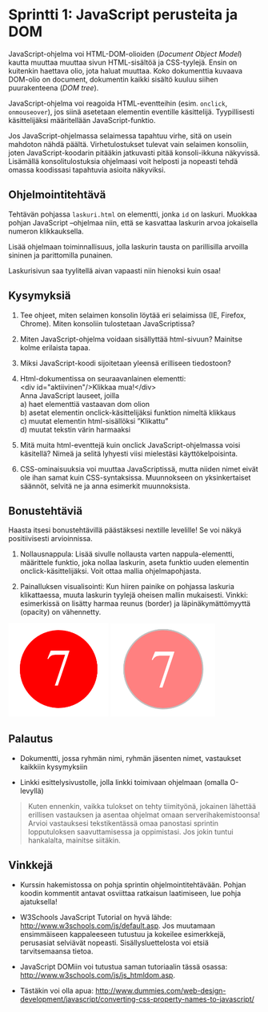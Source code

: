 Sprintti 1: JavaScript perusteita ja DOM
========================================

JavaScript-ohjelma voi HTML-DOM-olioiden (_Document Object Model_) kautta muuttaa
muuttaa sivun HTML-sisältöä ja CSS-tyylejä. Ensin on kuitenkin haettava olio,
jota haluat muuttaa. Koko dokumenttia kuvaava DOM-olio on document, dokumentin
kaikki sisältö kuuluu siihen puurakenteena (_DOM tree_).

JavaScript-ohjelma voi reagoida HTML-eventteihin (esim. `onclick`, `onmouseover`),
jos siinä asetetaan elementin eventille käsittelijä. Tyypillisesti
käsittelijäksi määritellään JavaScript-funktio.

Jos JavaScript-ohjelmassa selaimessa tapahtuu virhe, sitä on usein mahdoton
nähdä päältä. Virhetulostukset tulevat vain selaimen konsoliin, joten
JavaScript-koodarin pitääkin jatkuvasti pitää konsoli-ikkuna näkyvissä.
Lisämällä konsolitulostuksia ohjelmaasi voit helposti ja nopeasti tehdä omassa
koodissasi tapahtuvia asioita näkyviksi.

Ohjelmointitehtävä
------------------

Tehtävän pohjassa `laskuri.html` on elementti, jonka `id` on laskuri. Muokkaa pohjan
JavaScript –ohjelmaa niin, että se kasvattaa laskurin arvoa jokaisella numeron
klikkauksella.

Lisää ohjelmaan toiminnallisuus, jolla laskurin tausta on parillisilla arvoilla sininen ja parittomilla punainen.

Laskurisivun saa tyylitellä aivan vapaasti niin hienoksi kuin osaa!

Kysymyksiä
----------

1.  Tee ohjeet, miten selaimen konsolin löytää eri selaimissa (IE, Firefox,
    Chrome). Miten konsoliin tulostetaan JavaScriptissa?

2.  Miten JavaScript-ohjelma voidaan sisällyttää html-sivuun? Mainitse kolme
    erilaista tapaa.

3.  Miksi JavaScript-koodi sijoitetaan yleensä erilliseen tiedostoon?

4.  Html-dokumentissa on seuraavanlainen elementti:  
    \<div id="aktiivinen"/\>Klikkaa mua!\</div\>  
    Anna JavaScript lauseet, joilla  
    a) haet elementtiä vastaavan dom olion  
    b) asetat elementin onclick-käsittelijäksi funktion nimeltä klikkaus  
    c) muutat elementin html-sisällöksi ”Klikattu”  
    d) muutat tekstin värin harmaaksi

5.  Mitä muita html-eventtejä kuin onclick JavaScript-ohjelmassa voisi
    käsitellä? Nimeä ja selitä lyhyesti viisi mielestäsi käyttökelpoisinta.

6.  CSS-ominaisuuksia voi muuttaa JavaScriptissä, mutta niiden nimet eivät ole
    ihan samat kuin CSS-syntaksissa. Muunnokseen on yksinkertaiset säännöt,
    selvitä ne ja anna esimerkit muunnoksista.

Bonustehtäviä
-------------

Haasta itsesi bonustehtävillä päästäksesi nextille levelille! Se voi näkyä
positiivisesti arvioinnissa.

1.  Nollausnappula: Lisää sivulle nollausta varten nappula-elementti, määrittele
    funktio, joka nollaa laskurin, aseta funktio uuden elementin
    onclick-käsittelijäksi. Voit ottaa mallia ohjelmapohjasta.

2.  Painalluksen visualisointi: Kun hiiren painike on pohjassa laskuria
    klikattaessa, muuta laskurin tyylejä oheisen mallin mukaisesti. Vinkki:
    esimerkissä on lisätty harmaa reunus (border) ja läpinäkymättömyyttä
    (opacity) on vähennetty.

<img src="media/b30f9c36069516c2633d259f3e5efee5.png" width="200px"/>
<img src="media/288b4e6b10bad439c0e467e77a0f210c.png" width="210px"/>


Palautus
--------

-   Dokumentti, jossa ryhmän nimi, ryhmän jäsenten nimet, vastaukset kaikkiin
    kysymyksiin

-   Linkki esittelysivustolle, jolla linkki toimivaan ohjelmaan (omalla
    O-levyllä)

>   Kuten ennenkin, vaikka tulokset on tehty tiimityönä, jokainen lähettää
>   erillisen vastauksen ja asentaa ohjelmat omaan serverihakemistoonsa! Arvioi
>   vastauksesi tekstikentässä omaa panostasi sprintin lopputuloksen
>   saavuttamisessa ja oppimistasi. Jos jokin tuntui hankalalta, mainitse
>   siitäkin.

Vinkkejä
--------

-   Kurssin hakemistossa on pohja sprintin ohjelmointitehtävään. Pohjan koodin
    kommentit antavat osviittaa ratkaisun laatimiseen, lue pohja ajatuksella!

-   W3Schools JavaScript Tutorial on hyvä lähde:
    <http://www.w3schools.com/js/default.asp>. Jos muutamaan ensimmäiseen
    kappaleeseen tutustuu ja kokeilee esimerkkejä, perusasiat selviävät
    nopeasti. Sisällysluettelosta voi etsiä tarvitsemaansa tietoa.

-   JavaScript DOMiin voi tutustua saman tutoriaalin tässä osassa:
    <http://www.w3schools.com/js/js_htmldom.asp>.

-   Tästäkin voi olla apua:
    <http://www.dummies.com/web-design-development/javascript/converting-css-property-names-to-javascript/>

